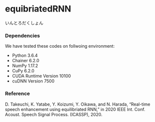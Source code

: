 # equibriatedRNN
いんとろだくしょん

### Dependencies
We have tested these codes on follwoing environment:
* Python 3.6.4
* Chainer 6.2.0
* NumPy 1.17.2
* CuPy 6.2.0
* CUDA Runtime Version 10100
* cuDNN Version 7500

### Reference
D. Takeuchi, K. Yatabe, Y. Koizumi, Y. Oikawa, and N. Harada, “Real-time speech enhancement using equilibriated RNN,” in 2020 IEEE Int. Conf. Acoust. Speech Signal Process. (ICASSP), 2020.

